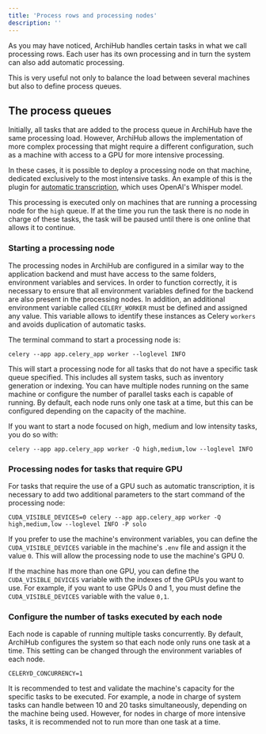 ```yaml
---
title: 'Process rows and processing nodes'
description: ''
---
```


As you may have noticed, ArchiHub handles certain tasks in what we call processing rows. Each user has its own processing and in turn the system can also add automatic processing.

This is very useful not only to balance the load between several machines but also to define process queues.

## The process queues

Initially, all tasks that are added to the process queue in ArchiHub have the same processing load. However, ArchiHub allows the implementation of more complex processing that might require a different configuration, such as a machine with access to a GPU for more intensive processing.

In these cases, it is possible to deploy a processing node on that machine, dedicated exclusively to the most intensive tasks. An example of this is the plugin for [automatic transcription](https://github.com/Archihub-App/transcribeWhisperX), which uses OpenAI's Whisper model.

This processing is executed only on machines that are running a processing node for the `high` queue. If at the time you run the task there is no node in charge of these tasks, the task will be paused until there is one online that allows it to continue.

### Starting a processing node

The processing nodes in ArchiHub are configured in a similar way to the application backend and must have access to the same folders, environment variables and services. In order to function correctly, it is necessary to ensure that all environment variables defined for the backend are also present in the processing nodes. In addition, an additional environment variable called `CELERY_WORKER` must be defined and assigned any value. This variable allows to identify these instances as Celery `workers` and avoids duplication of automatic tasks.

The terminal command to start a processing node is:

```
celery --app app.celery_app worker --loglevel INFO
```

This will start a processing node for all tasks that do not have a specific task queue specified. This includes all system tasks, such as inventory generation or indexing. You can have multiple nodes running on the same machine or configure the number of parallel tasks each is capable of running. By default, each node runs only one task at a time, but this can be configured depending on the capacity of the machine.

If you want to start a node focused on high, medium and low intensity tasks, you do so with:

```
celery --app app.celery_app worker -Q high,medium,low --loglevel INFO
```

### Processing nodes for tasks that require GPU

For tasks that require the use of a GPU such as automatic transcription, it is necessary to add two additional parameters to the start command of the processing node:

```
CUDA_VISIBLE_DEVICES=0 celery --app app.celery_app worker -Q high,medium,low --loglevel INFO -P solo
```

If you prefer to use the machine's environment variables, you can define the `CUDA_VISIBLE_DEVICES` variable in the machine's `.env` file and assign it the value `0`. This will allow the processing node to use the machine's GPU 0.

If the machine has more than one GPU, you can define the `CUDA_VISIBLE_DEVICES` variable with the indexes of the GPUs you want to use. For example, if you want to use GPUs 0 and 1, you must define the `CUDA_VISIBLE_DEVICES` variable with the value `0,1`.

### Configure the number of tasks executed by each node

Each node is capable of running multiple tasks concurrently. By default, ArchiHub configures the system so that each node only runs one task at a time. This setting can be changed through the environment variables of each node.

```
CELERYD_CONCURRENCY=1
```
It is recommended to test and validate the machine's capacity for the specific tasks to be executed. For example, a node in charge of system tasks can handle between 10 and 20 tasks simultaneously, depending on the machine being used. However, for nodes in charge of more intensive tasks, it is recommended not to run more than one task at a time.